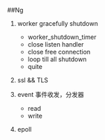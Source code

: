 ##Ng

1. worker gracefully shutdown
    + worker_shutdown_timer
    + close listen handler
    + close free connection
    + loop till all shutdown
    + quite
    
2. ssl && TLS

3. event
    事件收发，分发器
    + read
    + write
    
4. epoll
